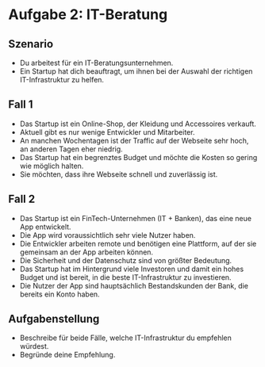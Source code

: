# Aufgabe 2: IT-Beratung

## Szenario

- Du arbeitest für ein IT-Beratungsunternehmen.
- Ein Startup hat dich beauftragt, um ihnen bei der Auswahl der richtigen IT-Infrastruktur zu helfen.

## Fall 1

- Das Startup ist ein Online-Shop, der Kleidung und Accessoires verkauft.
- Aktuell gibt es nur wenige Entwickler und Mitarbeiter.
- An manchen Wochentagen ist der Traffic auf der Webseite sehr hoch, an anderen Tagen eher niedrig.
- Das Startup hat ein begrenztes Budget und möchte die Kosten so gering wie möglich halten.
- Sie möchten, dass ihre Webseite schnell und zuverlässig ist.

## Fall 2

- Das Startup ist ein FinTech-Unternehmen (IT + Banken), das eine neue App entwickelt.
- Die App wird voraussichtlich sehr viele Nutzer haben.
- Die Entwickler arbeiten remote und benötigen eine Plattform, auf der sie gemeinsam an der App arbeiten können.
- Die Sicherheit und der Datenschutz sind von größter Bedeutung.
- Das Startup hat im Hintergrund viele Investoren und damit ein hohes Budget und ist bereit, in die beste IT-Infrastruktur zu investieren.
- Die Nutzer der App sind hauptsächlich Bestandskunden der Bank, die bereits ein Konto haben.

## Aufgabenstellung

- Beschreibe für beide Fälle, welche IT-Infrastruktur du empfehlen würdest.
- Begründe deine Empfehlung.
